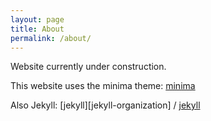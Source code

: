 ```yaml
---
layout: page
title: About
permalink: /about/
---
```

Website currently under construction.

This website uses the minima theme:
[minima](https://github.com/jekyll/minima)

Also Jekyll:
[jekyll][jekyll-organization] /
[jekyll](https://github.com/jekyll/jekyll)

